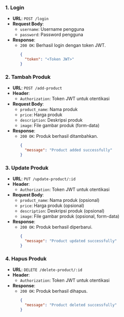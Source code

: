 ### 1. Login

- **URL**: `POST /login`
- **Request Body**:
  - `username`: Username pengguna
  - `password`: Password pengguna
- **Response**:
  - `200 OK`: Berhasil login dengan token JWT.
    ```json
    {
      "token": "<Token JWT>"
    }
    ```

### 2. Tambah Produk

- **URL**: `POST /add-product`
- **Header**:
  - `Authorization`: Token JWT untuk otentikasi
- **Request Body**:
  - `product_name`: Nama produk
  - `price`: Harga produk
  - `description`: Deskripsi produk
  - `image`: File gambar produk (form-data)
- **Response**:
  - `200 OK`: Produk berhasil ditambahkan.
    ```json
    {
      "message": "Product added successfully"
    }
    ```

### 3. Update Produk

- **URL**: `PUT /update-product/:id`
- **Header**:
  - `Authorization`: Token JWT untuk otentikasi
- **Request Body**:
  - `product_name`: Nama produk (opsional)
  - `price`: Harga produk (opsional)
  - `description`: Deskripsi produk (opsional)
  - `image`: File gambar produk (opsional, form-data)
- **Response**:
  - `200 OK`: Produk berhasil diperbarui.
    ```json
    {
      "message": "Product updated successfully"
    }
    ```

### 4. Hapus Produk

- **URL**: `DELETE /delete-product/:id`
- **Header**:
  - `Authorization`: Token JWT untuk otentikasi
- **Response**:
  - `200 OK`: Produk berhasil dihapus.
    ```json
    {
      "message": "Product deleted successfully"
    }
    ```
